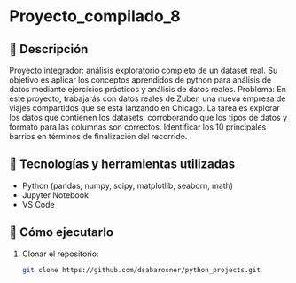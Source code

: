 # Proyecto_compilado_8

## 📝 Descripción
Proyecto integrador: análisis exploratorio completo de un dataset real.
Su objetivo es aplicar los conceptos aprendidos de python para análisis de datos mediante ejercicios prácticos y análisis de datos reales.
Problema: En este proyecto, trabajarás con datos reales de Zuber, una nueva empresa de viajes compartidos que se está lanzando en Chicago. La tarea es explorar los datos que contienen los datasets, corroborando que los tipos de datos y formato para las columnas son correctos.
Identificar los 10 principales barrios en términos de finalización del recorrido.


## 🧠 Tecnologías y herramientas utilizadas
- Python (pandas, numpy, scipy, matplotlib, seaborn, math)
- Jupyter Notebook
- VS Code

## 🚀 Cómo ejecutarlo
1. Clonar el repositorio:
   ```bash
   git clone https://github.com/dsabarosner/python_projects.git
